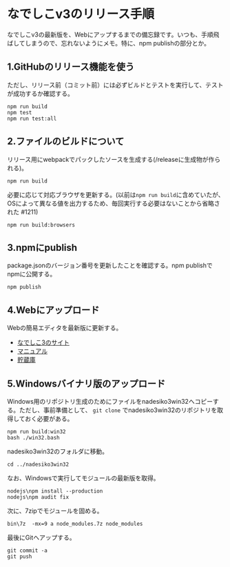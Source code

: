 # なでしこv3のリリース手順

なでしこv3の最新版を、Webにアップするまでの備忘録です。いつも、手順飛ばしてしまうので、忘れないようにメモ。特に、npm publishの部分とか。

## 1.GitHubのリリース機能を使う

ただし、リリース前（コミット前）には必ずビルドとテストを実行して、テストが成功するか確認する。

```shell
npm run build
npm test
npm run test:all
```

## 2.ファイルのビルドについて

リリース用にwebpackでパックしたソースを生成する(/releaseに生成物が作られる)。

```shell
npm run build
```

必要に応じて対応ブラウザを更新する。(以前は`npm run build`に含めていたが、OSによって異なる値を出力するため、毎回実行する必要はないことから省略された #1211)

```shell
npm run build:browsers
```

## 3.npmにpublish

package.jsonのバージョン番号を更新したことを確認する。npm publishでnpmに公開する。

```shell
npm publish
```

## 4.Webにアップロード

Webの簡易エディタを最新版に更新する。

- [なでしこ3のサイト](https://nadesi.com/doc3/)
- [マニュアル](https://nadesi.com/doc3/)
- [貯蔵庫](https://n3s.nadesi.com/)

## 5.Windowsバイナリ版のアップロード

Windows用のリポジトリ生成のためにファイルをnadesiko3win32へコピーする。ただし、事前準備として、 `git clone` でnadesiko3win32のリポジトリを取得しておく必要がある。

```shell
npm run build:win32
bash ./win32.bash
```

nadesiko3win32のフォルダに移動。

```shell
cd ../nadesiko3win32
```

なお、Windowsで実行してモジュールの最新版を取得。

```shell
nodejs\npm install --production
nodejs\npm audit fix
```

次に、7zipでモジュールを固める。

```shell
bin\7z  -mx=9 a node_modules.7z node_modules
```

最後にGitへアップする。

```shell
git commit -a
git push
```

